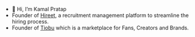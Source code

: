 - 👋 Hi, I’m Kamal Pratap
- Founder of [Hireet](https://hireet.com), a recruitment management platform to streamline the hiring process.
- Founder of [Tiobu](https://tiobu.com) which is a marketplace for Fans, Creators and Brands.

<!---
kama7/kama7 is a ✨ special ✨ repository because its `README.md` (this file) appears on your GitHub profile.
You can click the Preview link to take a look at your changes.
--->
